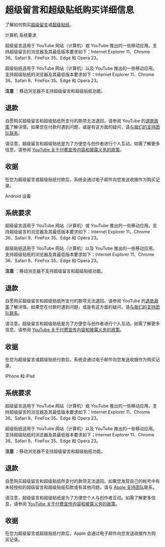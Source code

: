 # 超级留言和超级贴纸购买详细信息

了解如何购买[超级留言](https://support.google.com/youtube/answer/9178363)或[超级贴纸](https://support.google.com/youtube/answer/9178363)。

计算机 
系统要求

超级留言适用于 YouTube 网站（计算机）或 YouTube 推出的一些移动应用。支持超级留言的浏览器及其最低版本要求如下：Internet Explorer 11、Chrome 36、Safari 9、FireFox 35、Edge 和 Opera 23。

超级贴纸适用于 YouTube 网站（计算机）以及 YouTube 推出的一些移动应用。支持超级贴纸的浏览器及其最低版本要求如下：Internet Explorer 11、Chrome 36、Safari 9、FireFox 35、Edge 和 Opera 23。

**注意** ：移动浏览器不支持超级留言和超级贴纸功能。

## 退款

自愿购买超级留言和超级贴纸所支付的款项无法退回。请参阅 YouTube 的[退款政策](https://support.google.com/youtube/answer/1286015)了解详情。如果您在付款时遇到问题，或是有这方面的疑问，请[与我们的支持团队联系](https://support.google.com/youtube/answer/7071292)。

请注意，超级留言和超级贴纸是为了方便您与创作者进行个人互动。如需了解更多信息，请参阅 [YouTube 关于付费宣传内容和披露义务的政策](https://support.google.com/youtube/answer/154235)。

## 收据

在您为超级留言或超级贴纸付款后，系统会通过电子邮件向您发送收据作为购买记录。


Android 设备

## 系统要求

超级留言适用于 YouTube 网站（计算机）或 YouTube 推出的一些移动应用。支持超级留言的浏览器及其最低版本要求如下：Internet Explorer 11、Chrome 36、Safari 9、FireFox 35、Edge 和 Opera 23。

超级贴纸适用于 YouTube 网站（计算机）以及 YouTube 推出的一些移动应用。支持超级贴纸的浏览器及其最低版本要求如下：Internet Explorer 11、Chrome 36、Safari 9、FireFox 35、Edge 和 Opera 23。

**注意** ：移动浏览器不支持超级留言和超级贴纸功能。

## 退款

自愿购买超级留言和超级贴纸所支付的款项无法退回。请参阅 YouTube 的[退款政策](https://support.google.com/youtube/answer/1286015)了解详情。如果您在付款时遇到问题，或是有这方面的疑问，请[与我们的支持团队联系](https://support.google.com/youtube/answer/7071292)。

请注意，超级留言和超级贴纸是为了方便您与创作者进行个人互动。如需了解更多信息，请参阅 [YouTube 关于付费宣传内容和披露义务的政策](https://support.google.com/youtube/answer/154235)。

## 收据

在您为超级留言或超级贴纸付款后，系统会通过电子邮件向您发送收据作为购买记录。


iPhone 和 iPad


## 系统要求

超级留言适用于 YouTube 网站（计算机）或 YouTube 推出的一些移动应用。支持超级留言的浏览器及其最低版本要求如下：Internet Explorer 11、Chrome 36、Safari 9、FireFox 35、Edge 和 Opera 23。

超级贴纸适用于 YouTube 网站（计算机）以及 YouTube 推出的一些移动应用。支持超级贴纸的浏览器及其最低版本要求如下：Internet Explorer 11、Chrome 36、Safari 9、FireFox 35、Edge 和 Opera 23。

**注意** ：移动浏览器不支持超级留言和超级贴纸功能。

## 退款

自愿购买超级留言和超级贴纸所支付的款项无法退回。如果您发现自己的帐号中有未经授权的超级留言和超级贴纸扣款或有其他问题，请与 [Apple 支持团队](https://support.apple.com/HT204084)联系。

请注意，超级留言和超级贴纸是为了方便您个人与创作者互动。如需了解更多信息，请参阅 [YouTube 关于付费宣传内容和披露义务的政策](https://support.google.com/youtube/answer/154235)。

## 收据

在您为超级留言或超级贴纸付款后，Apple 会通过电子邮件向您发送收据作为购买记录。